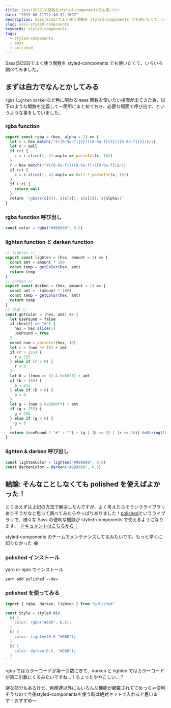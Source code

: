 ```yaml
---
title: Sass(SCSS)の関数をstyled-componentsでも使いたい
date: "2019-08-11T22:40:32.169Z"
description: Sass(SCSS)でよく使う関数を styled-components でも使いたくて、いろいろ調べてみました。
slug: sass-styled-components
keywords: styled-components
tags:
  - styled-components
  - sass
  - polished
---
```


Sass(SCSS)でよく使う関数を styled-components でも使いたくて、いろいろ調べてみました。

## まずは自力でなんとかしてみる

`rgba` `lighten` `darken`など色に関わる sass 関数を使いたい場面が出てきた為、以下のような関数を定義して一箇所にまとめておき、必要な場面で呼び出す、というような事をしていました。

### rgba function

```javascript
export const rgba = (hex, alpha = 1) => {
  let r = hex.match(/^#([0-9a-f]{2})([0-9a-f]{2})([0-9a-f]{2})$/i)
  let c = null
  if (r) {
    c = r.slice(1, 4).map(x => parseInt(x, 16))
  }
  r = hex.match(/^#([0-9a-f])([0-9a-f])([0-9a-f])$/i)
  if (r) {
    c = r.slice(1, 4).map(x => 0x11 * parseInt(x, 16))
  }
  if (!c) {
    return null
  }
  return `rgba(${c[0]}, ${c[1]}, ${c[2]}, ${alpha})`
}
```

### rgba function 呼び出し

```javascript
const color = rgba("#999999", 0.5)
```

### lighten function と darken function

```javascript
// lighten //
export const lighten = (hex, amount = 1) => {
  const amt = amount * 100
  const temp = getColor(hex, amt)
  return temp
}
// darken //
export const darken = (hex, amount = 1) => {
  const amt = -(amount * 100)
  const temp = getColor(hex, amt)
  return temp
}
// 共通 //
const getColor = (hex, amt) => {
  let usePound = false
  if (hex[0] == "#") {
    hex = hex.slice(1)
    usePound = true
  }
  const num = parseInt(hex, 16)
  let r = (num >> 16) + amt
  if (r > 255) {
    r = 255
  } else if (r < 0) {
    r = 0
  }
  let b = ((num >> 8) & 0x00ff) + amt
  if (b > 255) {
    b = 255
  } else if (b < 0) {
    b = 0
  }
  let g = (num & 0x0000ff) + amt
  if (g > 255) {
    g = 255
  } else if (g < 0) {
    g = 0
  }
  return (usePound ? "#" : "") + (g | (b << 8) | (r << 16)).toString(16)
}
```

### lighten & darken 呼び出し

```javascript
const lightenColor = lighten("#999999", 0.5)
const darkenColor = darken("#999999", 0.5)
```

## 結論: そんなことしなくても polished を使えばよかった！

とりあえずは上記の方法で解決したんですが、よく考えたらそういうライブラリありそうだなと思って調べてみたらやっぱりありました！[polished](https://github.com/styled-components/polished)というライブラリで、様々な Sass の便利な機能が styled-components で使えるようになります。　[ドキュメントはこちらから！](https://polished.js.org/docs/)

styled-components のチームでメンテナンスしてるみたいです。もっと早くに知りたかった 😭

### polished インストール

yarn or npm でインストール

```
yarn add polished --dev
```

### polished を使ってみる

```javascript
import { rgba, darken, lighten } from "polished"

const Style = styled.div`
  h1 {
    color: rgba("#000", 0.5);
  }
  h2 {
    color: lighten(0.5 "#000");
  }
  h3 {
    color: darken(0.5, "#000");
  }
`
```

rgba ではカラーコードが第一引数にきて、darken と lighten ではカラーコードが第二引数にくるみたいですね...！ちょっとややこしい...？

謎な部分もあるけど、色関連以外にもいろんな機能が網羅されててめっちゃ便利そうなので今後styled-componentsを使う時は絶対セットで入れると思います！おすすめ〜